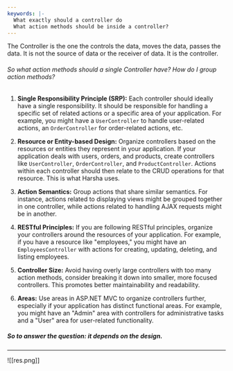 ```yaml
---
keywords: |-
  What exactly should a controller do 
  What action methods should be inside a controller?
---
```

The Controller is the one the controls the data, moves the data, passes the data. It is not the source of data or the receiver of data. It is the controller.
###### So what action methods should a single Controller have? How do I group action methods?
1. **Single Responsibility Principle (SRP):**
Each controller should ideally have a single responsibility. It should be responsible for handling a specific set of related actions or a specific area of your application. For example, you might have a `UserController` to handle user-related actions, an `OrderController` for order-related actions, etc.

2. **Resource or Entity-based Design:**
Organize controllers based on the resources or entities they represent in your application. If your application deals with users, orders, and products, create controllers like `UserController`, `OrderController`, and `ProductController`. Actions within each controller should then relate to the CRUD operations for that resource.
This is what Harsha uses.

3. **Action Semantics:**
Group actions that share similar semantics. For instance, actions related to displaying views might be grouped together in one controller, while actions related to handling AJAX requests might be in another.

4. **RESTful Principles:**
If you are following RESTful principles, organize your controllers around the resources of your application. For example, if you have a resource like "employees," you might have an `EmployeesController` with actions for creating, updating, deleting, and listing employees.

5. **Controller Size:**
Avoid having overly large controllers with too many action methods, consider breaking it down into smaller, more focused controllers. This promotes better maintainability and readability.

6. **Areas:**
Use areas in ASP.NET MVC to organize controllers further, especially if your application has distinct functional areas. For example, you might have an "Admin" area with controllers for administrative tasks and a "User" area for user-related functionality.
##### So to answer the question: it depends on the design.
---
![[res.png]]

